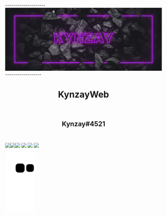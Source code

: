--------------------[![Nity Web](banner.gif)](https://www.youtube.com/channel/UCigp_Ho8P3R3_D_zv5b8l3Q)------------------
<p>

<h1 align="center"><b>KynzayWeb</b></h1>
</p>

<br>
<h2 align="center"><b>Kynzay#4521</b></h1>
<br>

<p align='center'>
  <img align="left" src="https://github-readme-stats.vercel.app/api?username=kynzayweb&count_private=true&line_height=21&show_icons=true&hide_border=true&theme=midnight-purple"/>
<img align="left" src="https://github-readme-stats.vercel.app/api/top-langs/?username=kynzayweb&layout=compact&card_width=445&hide_border=true&theme=midnight-purple"/>
</p>
<div> 
  <a href="https://www.youtube.com/channel/UCigp_Ho8P3R3_D_zv5b8l3Q" target="_blank"><img src="https://img.shields.io/badge/YouTube-FF0000?style=for-the-badge&logo=youtube&logoColor=white" target="_blank"></a>
 <a href="https://instagram.com/oxuwi" target="_blank"><img src="https://img.shields.io/badge/-Instagram-%23E4405F?style=for-the-badge&logo=instagram&logoColor=white" target="_blank"></a>
 <a href="https://discord.gg/xiw" target="_blank"><img src="https://img.shields.io/badge/Discord-7289DA?style=for-the-badge&logo=discord&logoColor=white" target="_blank"></a> 
  <a href = "mail:nity.web@yandex.com"><img src="https://img.shields.io/badge/-Gmail-%23333?style=for-the-badge&logo=gmail&logoColor=white" target="_blank"></a>
 
  ![Snake animation](https://github.com/rafaballerini/rafaballerini/blob/output/github-contribution-grid-snake.svg)
 
</div>
